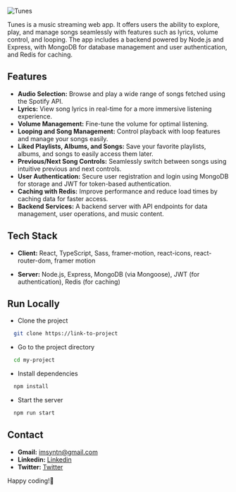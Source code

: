 ![Tunes](https://raw.githubusercontent.com/imSyntn/tttt/refs/heads/main/Screenshot_2024-11-12_235056-removebg-preview.png)

Tunes is a music streaming web app. It offers users the ability to explore, play, and manage songs seamlessly with features such as lyrics, volume control, and looping. The app includes a backend powered by Node.js and Express, with MongoDB for database management and user authentication, and Redis for caching.
## Features

- **Audio Selection:** Browse and play a wide range of songs fetched using the Spotify API.
- **Lyrics:** View song lyrics in real-time for a more immersive listening experience.
- **Volume Management:** Fine-tune the volume for optimal listening.
- **Looping and Song Management:** Control playback with loop features and manage your songs easily.
- **Liked Playlists, Albums, and Songs:** Save your favorite playlists, albums, and songs to easily access them later.
- **Previous/Next Song Controls:** Seamlessly switch between songs using intuitive previous and next controls.
- **User Authentication:** Secure user registration and login using MongoDB for storage and JWT for token-based authentication.
- **Caching with Redis:** Improve performance and reduce load times by caching data for faster access.
- **Backend Services:** A backend server with API endpoints for data management, user operations, and music content.


## Tech Stack

- **Client:** React, TypeScript, Sass, framer-motion, react-icons, react-router-dom, framer motion

- **Server:** Node.js, Express, MongoDB (via Mongoose), JWT (for authentication), Redis (for caching)



## Run Locally

- Clone the project

```bash
  git clone https://link-to-project
```

- Go to the project directory

```bash
  cd my-project
```

- Install dependencies

```bash
  npm install
```

- Start the server

```bash
  npm run start
```


## Contact

- **Gmail:** [imsyntn@gmail.com](imsyntn@gmail.com)
- **Linkedin:**  [Linkedin](https://www.linkedin.com/in/imsyntn)
- **Twitter:** [Twitter](https://x.com/imsyntn)

Happy coding!🚀